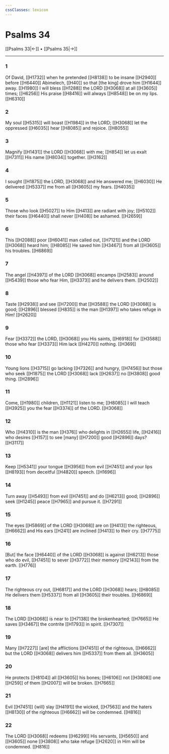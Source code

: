 ```yaml
---
cssClasses: lexicon
---
```


# Psalms 34

[[Psalms 33|←]] • [[Psalms 35|→]]

---

### 1
Of David, [[H1732]] when he pretended [[H8138]] to be insane [[H2940]] before [[H6440]] Abimelech, [[H40]] so that [the king] drove him [[H1644]] away. [[H1980]] I will bless [[H1288]] the LORD [[H3068]] at all [[H3605]] times; [[H6256]] His praise [[H8416]] will always [[H8548]] be on my lips. [[H6310]]

### 2
My soul [[H5315]] will boast [[H1984]] in the LORD; [[H3068]] let the oppressed [[H6035]] hear [[H8085]] and rejoice. [[H8055]]

### 3
Magnify [[H1431]] the LORD [[H3068]] with me; [[H854]] let us exalt [[H7311]] His name [[H8034]] together. [[H3162]]

### 4
I sought [[H1875]] the LORD, [[H3068]] and He answered me; [[H6030]] He delivered [[H5337]] me from all [[H3605]] my fears. [[H4035]]

### 5
Those who look [[H5027]] to Him [[H413]] are radiant with joy; [[H5102]] their faces [[H6440]] shall never [[H408]] be ashamed. [[H2659]]

### 6
This [[H2088]] poor [[H6041]] man called out, [[H7121]] and the LORD [[H3068]] heard him; [[H8085]] He saved him [[H3467]] from all [[H3605]] his troubles. [[H6869]]

### 7
The angel [[H4397]] of the LORD [[H3068]] encamps [[H2583]] around [[H5439]] those who fear Him, [[H3373]] and he delivers them. [[H2502]]

### 8
Taste [[H2938]] and see [[H7200]] that [[H3588]] the LORD [[H3068]] is good; [[H2896]] blessed [[H835]] is the man [[H1397]] who takes refuge in Him! [[H2620]]

### 9
Fear [[H3372]] the LORD, [[H3068]] you His saints, [[H6918]] for [[H3588]] those who fear [[H3373]] Him lack [[H4270]] nothing. [[H369]]

### 10
Young lions [[H3715]] go lacking [[H7326]] and hungry, [[H7456]] but those who seek [[H1875]] the LORD [[H3068]] lack [[H2637]] no [[H3808]] good thing. [[H2896]]

### 11
Come, [[H1980]] children, [[H1121]] listen to me; [[H8085]] I will teach [[H3925]] you the fear [[H3374]] of the LORD. [[H3068]]

### 12
Who [[H4310]] is the man [[H376]] who delights in [[H2655]] life, [[H2416]] who desires [[H157]] to see [many] [[H7200]] good [[H2896]] days? [[H3117]]

### 13
Keep [[H5341]] your tongue [[H3956]] from evil [[H7451]] and your lips [[H8193]] from deceitful [[H4820]] speech. [[H1696]]

### 14
Turn away [[H5493]] from evil [[H7451]] and do [[H6213]] good; [[H2896]] seek [[H1245]] peace [[H7965]] and pursue it. [[H7291]]

### 15
The eyes [[H5869]] of the LORD [[H3068]] are on [[H413]] the righteous, [[H6662]] and His ears [[H241]] are inclined [[H413]] to their cry. [[H7775]]

### 16
[But] the face [[H6440]] of the LORD [[H3068]] is against [[H6213]] those who do evil, [[H7451]] to sever [[H3772]] their memory [[H2143]] from the earth. [[H776]]

### 17
The righteous cry out, [[H6817]] and the LORD [[H3068]] hears; [[H8085]] He delivers them [[H5337]] from all [[H3605]] their troubles. [[H6869]]

### 18
The LORD [[H3068]] is near to [[H7138]] the brokenhearted; [[H7665]] He saves [[H3467]] the contrite [[H1793]] in spirit. [[H7307]]

### 19
Many [[H7227]] [are] the afflictions [[H7451]] of the righteous, [[H6662]] but the LORD [[H3068]] delivers him [[H5337]] from them all. [[H3605]]

### 20
He protects [[H8104]] all [[H3605]] his bones; [[H6106]] not [[H3808]] one [[H259]] of them [[H2007]] will be broken. [[H7665]]

### 21
Evil [[H7451]] {will} slay [[H4191]] the wicked, [[H7563]] and the haters [[H8130]] of the righteous [[H6662]] will be condemned. [[H816]]

### 22
The LORD [[H3068]] redeems [[H6299]] His servants, [[H5650]] and [[H3605]] none [[H3808]] who take refuge [[H2620]] in Him  will be condemned. [[H816]]

